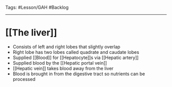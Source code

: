 Tags: #Lesson/GAH #Backlog 

---
# [[The liver]]
-  Consists of left and right lobes that slightly overlap
- Right lobe has two lobes called quadrate and caudate lobes
- Supplied [[Blood]] for [[Hepatocyte]]s via [[Hepatic artery]] 
- Supplied blood by the [[Hepatic portal vein]] 
- [[Hepatic vein]] takes blood away from the liver
- Blood is brought in from the digestive tract so nutrients can be processed